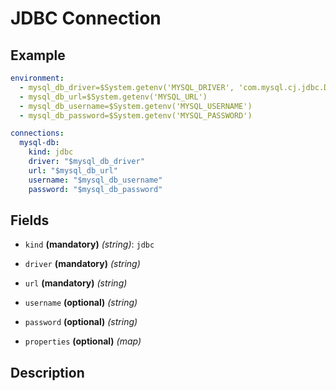 # JDBC Connection

## Example
```yaml
environment:
  - mysql_db_driver=$System.getenv('MYSQL_DRIVER', 'com.mysql.cj.jdbc.Driver')
  - mysql_db_url=$System.getenv('MYSQL_URL')
  - mysql_db_username=$System.getenv('MYSQL_USERNAME')
  - mysql_db_password=$System.getenv('MYSQL_PASSWORD')

connections:
  mysql-db:
    kind: jdbc
    driver: "$mysql_db_driver"
    url: "$mysql_db_url"
    username: "$mysql_db_username"
    password: "$mysql_db_password"
```

## Fields
* `kind` **(mandatory)** *(string)*: `jdbc`

* `driver` **(mandatory)** *(string)*

* `url` **(mandatory)** *(string)*

* `username` **(optional)** *(string)*

* `password` **(optional)** *(string)*

* `properties` **(optional)** *(map)* 


## Description
